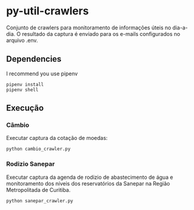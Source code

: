# py-util-crawlers

Conjunto de crawlers para monitoramento de informações úteis no dia-a-dia. O resultado da captura é enviado para os e-mails configurados no arquivo .env.

## Dependencies

I recommend you use pipenv

```
pipenv install
pipenv shell
```

## Execução

### Câmbio
Executar captura da cotação de moedas:

```
python cambio_crawler.py
```

### Rodizio Sanepar
Executar captura da agenda de rodizio de abastecimento de água e monitoramento dos níveis dos reservatórios da Sanepar na Região Metropolitada de Curitiba.
```
python sanepar_crawler.py
```


